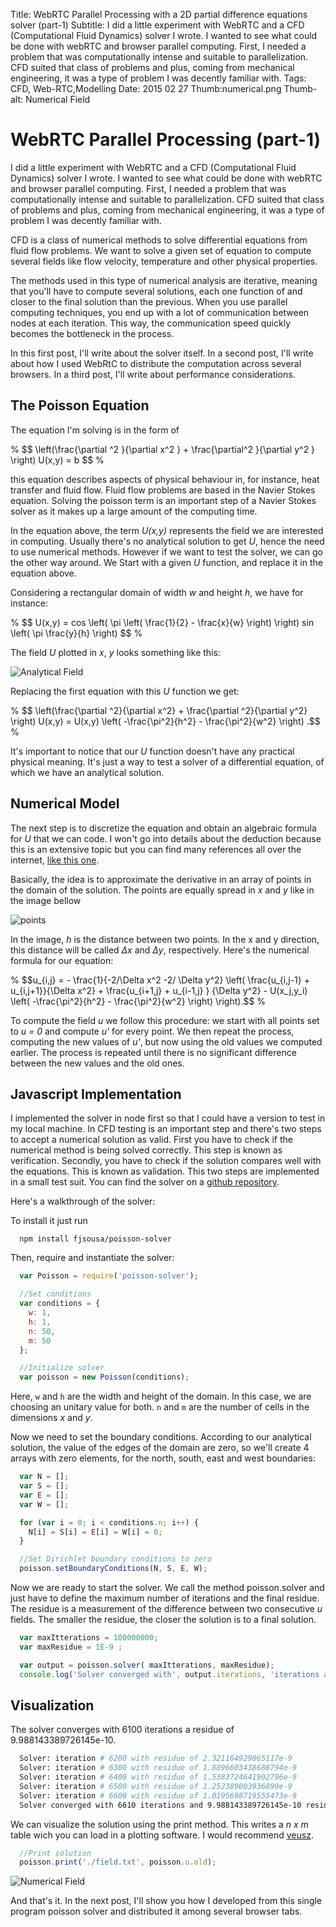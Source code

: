 Title: WebRTC Parallel Processing with a 2D partial difference equations solver (part-1)
Subtitle: I did a little experiment with WebRTC and a CFD (Computational Fluid Dynamics) solver I wrote. I wanted to see what could be done with webRTC and browser parallel computing. First, I needed a problem that was computationally intense and suitable to parallelization. CFD suited that class of problems and plus, coming from mechanical engineering, it was a type of problem I was decently familiar with.
Tags: CFD, Web-RTC,Modelling
Date: 2015 02 27
Thumb:numerical.png
Thumb-alt: Numerical Field

# WebRTC Parallel Processing (part-1)

I did a little experiment with WebRTC and a CFD (Computational Fluid Dynamics) solver I wrote.
I wanted to see what could be done with webRTC and browser parallel computing. First, I needed a problem that was
computationally intense and suitable to parallelization. CFD suited that class of problems and plus, coming from
mechanical engineering, it was a type of problem I was decently familiar with.

CFD is a class of numerical methods to solve differential equations from fluid flow problems. We want to solve
a given set of equation to compute several fields like flow velocity, temperature and other physical properties.

The methods used in this type of numerical analysis are iterative, meaning that you'll have to compute several solutions, each one
function of and closer to the final solution than the previous. When you use parallel computing techniques, you end up with a
lot of communication between nodes at each iteration. This way, the communication speed quickly becomes the bottleneck in the process.

In this first post, I'll write about the solver itself.  In a second post, I'll write about how I used WebRtC to distribute
the computation across several browsers. In a third post, I'll write about performance considerations.

## The Poisson Equation

The equation I'm solving is in the form of

<div class="equation"> % $$ \left(\frac{\partial ^2 }{\partial x^2 } + \frac{\partial^2 }{\partial y^2 } \right) U(x,y) = b $$ %
</div>

this equation describes aspects of physical behaviour in, for instance, heat transfer and fluid flow. Fluid flow problems
are based in the Navier Stokes equation. Solving the poisson term is an important step of a Navier Stokes solver as it
 makes up a large amount of the computing time.

In the equation above, the term *U(x,y)* represents the field we are interested in computing. Usually there's no
analytical solution to get *U*, hence the need to use numerical methods. However
if we want to test the solver, we can go the other way around.
We Start with a given *U* function,  and replace it in the equation above.

Considering a rectangular domain of width *w* and height *h*,
we have for instance:

<div class="equation"> % $$ U(x,y) = cos \left( \pi \left( \frac{1}{2} - \frac{x}{w} \right) \right) sin \left( \pi \frac{y}{h} \right) $$ %
</div>

The field *U* plotted in *x*, *y* looks something like this:

![Analytical Field](assets/img/webrtc-part-1/analitical.png "Analytical Field")

Replacing the first equation with this *U* function we get:

<div class"equation">
% $$ \left(\frac{\partial ^2}{\partial x^2} + \frac{\partial ^2}{\partial y^2} \right) U(x,y) = U(x,y) \left( -\frac{\pi^2}{h^2} - \frac{\pi^2}{w^2}  \right) .$$ %

It's important to notice that our *U* function doesn't have any practical physical meaning.
It's just a way to test a solver of a differential equation, of which we have an analytical solution.


## Numerical Model

The next step is to discretize the equation
and obtain an algebraic formula for *U* that we can code.
I won't go into details about the deduction because this is an extensive topic but you can
find many references all over the internet, [like this one](http://www.ece.utah.edu/~ece6340/LECTURES/Feb1/Nagel%202012%20-%20Solving%20the%20Generalized%20Poisson%20Equation%20using%20FDM.pdf).

Basically, the idea is to approximate the derivative in an array of points in the domain of the solution. The points are equally spread
in *x* and *y* like in the image bellow

![points](assets/img/webrtc-part-1/domain.png "Points")

In the image, *h* is the distance between two points. In the x and y direction, this distance will be called *Δx* and *Δy*, respectively.
Here's the numerical formula for our equation:

<div class="equation">
% $$u_{i,j} = - \frac{1}{-2/\Delta x^2 -2/ \Delta y^2} \left( \frac{u_{i,j-1} + u_{i,j+1}}{\Delta x^2} + \frac{u_{i+1,j} + u_{i-1,j} } {\Delta y^2} - U(x_j,y_i) \left( -\frac{\pi^2}{h^2} - \frac{\pi^2}{w^2}  \right) \right).$$ %
<div>

To compute the field *u* we follow this procedure: we start with all points set to *u = 0* and compute *u'* for every point.
We then repeat the process, computing the new values of *u'*, but now using the old values we computed earlier.
The process is repeated until there is no significant difference between the new values and the old ones.

## Javascript Implementation

I implemented the solver in node first so that I could have a version to test in my local machine.
In CFD testing is an important step and there's two steps to accept a numerical solution as valid.
First you have to check if the numerical method is being solved correctly. This step is known as verification.
Secondly, you have to check if the solution compares well with the
equations. This is known as validation. This two steps are implemented in a small test suit. You can find the solver
on a [github repository](//github.com/fjsousa/poisson-solver).

Here's a walkthrough of the solver:

To install it just run


```
  npm install fjsousa/poisson-solver
```

Then, require and instantiate the solver:

```Javascript
  var Poisson = require('poisson-solver');

  //Set conditions
  var conditions = {
    w: 1,
    h: 1,
    n: 50,
    m: 50
  };

  //Initialize solver
  var poisson = new Poisson(conditions);

```

Here, `w` and `h` are the width and height of the domain. In this case, we are choosing an unitary value for both. `n` and `m` are
the number of cells in the dimensions *x* and *y*.

Now we need to set the boundary conditions. According to our analytical solution, the value of the edges of the domain are zero,
so we'll create 4 arrays with zero elements, for the north, south, east and west boundaries:

```Javascript
  var N = [];
  var S = [];
  var E = [];
  var W = [];

  for (var i = 0; i < conditions.n; i++) {
    N[i] = S[i] = E[i] = W[i] = 0;
  }

  //Set Dirichlet boundary conditions to zero
  poisson.setBoundaryConditions(N, S, E, W);

```

Now we are ready to start the solver. We call the method poisson.solver and just have to define the maximum number of iterations and the final
residue. The residue is a measurement of the difference between two consecutive *u* fields. The smaller the residue,
the closer the solution is to a final solution.

```Javascript
  var maxItterations = 100000000;
  var maxResidue = 1E-9 ;

  var output = poisson.solver( maxItterations, maxResidue);
  console.log('Solver converged with', output.iterations, 'iterations and', output.residue, 'residue.');
```

## Visualization

The solver converges with 6100 iterations a residue of 9.988143389726145e-10.

```bash
  Solver: iteration # 6200 with residue of 2.321164929065117e-9
  Solver: iteration # 6300 with residue of 1.8896603438688794e-9
  Solver: iteration # 6400 with residue of 1.5383724641902796e-9
  Solver: iteration # 6500 with residue of 1.252389003936899e-9
  Solver: iteration # 6600 with residue of 1.0195698719555473e-9
  Solver converged with 6610 iterations and 9.988143389726145e-10 residue.
```

We can visualize the solution using the print method. This writes a *n x m* table wich you can load in a plotting software.
I would recommend [veusz](http://home.gna.org/veusz/).

```Javascript
  //Print solution
  poisson.print('./field.txt', poisson.u.old);
```

![Numerical Field](assets/img/webrtc-part-1/numerical.png "Numerical")

And that's it. In the next post, I'll show you how I developed from this single program poisson solver and distributed it among several browser tabs.
